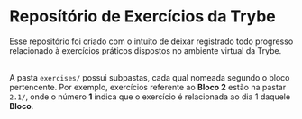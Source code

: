 # Reposítório de Exercícios da Trybe 

Esse repositório foi criado com o intuito de deixar registrado todo progresso relacionado à exercícios práticos
dispostos no ambiente virtual da Trybe. <br /><br />

A pasta `exercises/` possui subpastas, cada qual nomeada segundo o bloco pertencente. Por exemplo, exercícios referente 
ao __Bloco 2__ estão na pastar `2.1/`, onde o número __1__ indica que o exercício é relacionada ao dia 1 daquele __Bloco__.
